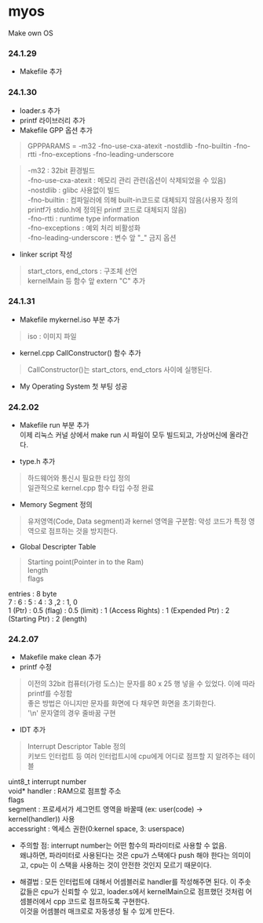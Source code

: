 # myos
Make own OS

### 24.1.29
* Makefile 추가

### 24.1.30
* loader.s 추가
* printf 라이브러리 추가   
* Makefile GPP 옵션 추가    
>GPPPARAMS = -m32 -fno-use-cxa-atexit -nostdlib -fno-builtin -fno-rtti -fno-exceptions -fno-leading-underscore   

>-m32 : 32bit 환경빌드   
>-fno-use-cxa-atexit : 메모리 관리 관련(옵션이 삭제되었을 수 있음)   
>-nostdlib : glibc 사용없이 빌드   
>-fno-builtin : 컴파일러에 의해 built-in코드로 대체되지 않음(사용자 정의 printf가 stdio.h에 정의된 printf 코드로 대체되지 않음)   
>-fno-rtti : runtime type information   
>-fno-exceptions : 예외 처리 비활성화   
>-fno-leading-underscore : 변수 앞 "_" 금지 옵션     
   
* linker script 작성   
> start_ctors, end_ctors : 구조체 선언   
> kernelMain 등 함수 앞 extern "C" 추가   

### 24.1.31
* Makefile mykernel.iso 부분 추가   
> iso : 이미지 파일   
   
* kernel.cpp CallConstructor() 함수 추가
> CallConstructor()는 start_ctors, end_ctors 사이에 실행된다.   

   
* My Operating System 첫 부팅 성공


### 24.2.02
* Makefile run 부분 추가   
이제 리눅스 커널 상에서 make run 시 파일이 모두 빌드되고, 가상머신에 올라간다.   
   
* type.h 추가   
> 하드웨어와 통신시 필요한 타입 정의   
> 일관적으로 kernel.cpp 함수 타입 수정 완료   

* Memory Segment 정의   
> 유저영역(Code, Data segment)과 kernel 영역을 구분함: 악성 코드가 특정 영역으로 점프하는 것을 방지한다.

* Global Descripter Table
> Starting point(Pointer in to the Ram)   
> length   
> flags   

entries : 8 byte   
    7   :             6            :         5         :         4        :        3 ,2       :     1, 0    
1 (Ptr) : 0.5 (flag) : 0.5 (limit) : 1 (Access Rights) : 1 (Expended Ptr) : 2 (Starting Ptr) : 2 (length)
   

### 24.2.07
* Makefile make clean 추가   
* printf 수정
> 이전의 32bit 컴퓨터(가령 도스)는 문자를 80 x 25 행 넣을 수 있었다. 이에 따라 printf를 수정함   
좋은 방법은 아니지만 문자를 화면에 다 채우면 화면을 초기화한다.   
> '\n' 문자열의 경우 줄바꿈 구현   

* IDT 추가   
> Interrupt Descriptor Table 정의   
> 키보드 인터럽트 등 여러 인터럽트시에 cpu에게 어디로 점프할 지 알려주는 테이블

uint8_t interrupt number    
void*   handler : RAM으로 점프할 주소   
        flags   
        segment : 프로세서가 세그먼트 영역을 바꿀때 (ex: user(code) -> kernel(handler)) 사용    
        accessright : 엑세스 권한(0:kernel space, 3: userspace)   

* 주의할 점: interrupt number는 어떤 함수의 파라미터로 사용할 수 없음.   
왜냐하면, 파라미터로 사용된다는 것은 cpu가 스택에다 push 해야 한다는 의미이고, cpu는 이 스택을 사용하는 것이 안전한 것인지 모르기 때문이다.   
   
* 해결법 : 모든 인터럽트에 대해서 어셈블러로 handler를 작성해주면 된다. 이 주솟값들은 cpu가 신뢰할 수 있고, loader.s에서 kernelMain으로 점프했던 것처럼 어셈블러에서 cpp 코드로 점프하도록 구현한다.   
이것을 어셈블러 매크로로 자동생성 될 수 있게 만든다.   


